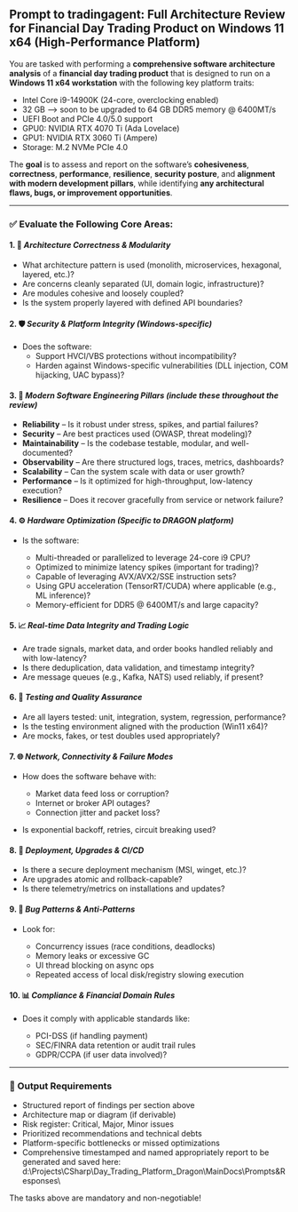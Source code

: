 ## Prompt to tradingagent: Full Architecture Review for Financial Day Trading Product on Windows 11 x64 (High-Performance Platform)

You are tasked with performing a **comprehensive software architecture analysis** of a **financial day trading product** that is designed to run on a **Windows 11 x64 workstation** with the following key platform traits:

* Intel Core i9-14900K (24-core, overclocking enabled)
* 32 GB --> soon to be upgraded to 64 GB DDR5 memory @ 6400MT/s
* UEFI Boot and PCIe 4.0/5.0 support
* GPU0: NVIDIA RTX 4070 Ti (Ada Lovelace)
* GPU1: NVIDIA RTX 3060 Ti (Ampere)
* Storage: M.2 NVMe PCIe 4.0

The **goal** is to assess and report on the software’s **cohesiveness**, **correctness**, **performance**, **resilience**, **security posture**, and **alignment with modern development pillars**, while identifying **any architectural flaws, bugs, or improvement opportunities**.

---

### ✅ Evaluate the Following Core Areas:

#### 1. 📐 *Architecture Correctness & Modularity*

* What architecture pattern is used (monolith, microservices, hexagonal, layered, etc.)?
* Are concerns cleanly separated (UI, domain logic, infrastructure)?
* Are modules cohesive and loosely coupled?
* Is the system properly layered with defined API boundaries?

#### 2. 🛡️ *Security & Platform Integrity (Windows-specific)*

* Does the software:
  * Support HVCI/VBS protections without incompatibility?
  * Harden against Windows-specific vulnerabilities (DLL injection, COM hijacking, UAC bypass)?

#### 3. 🧠 *Modern Software Engineering Pillars (include these throughout the review)*

* **Reliability** – Is it robust under stress, spikes, and partial failures?
* **Security** – Are best practices used (OWASP, threat modeling)?
* **Maintainability** – Is the codebase testable, modular, and well-documented?
* **Observability** – Are there structured logs, traces, metrics, dashboards?
* **Scalability** – Can the system scale with data or user growth?
* **Performance** – Is it optimized for high-throughput, low-latency execution?
* **Resilience** – Does it recover gracefully from service or network failure?

#### 4. ⚙️ *Hardware Optimization (Specific to DRAGON platform)*

* Is the software:

  * Multi-threaded or parallelized to leverage 24-core i9 CPU?
  * Optimized to minimize latency spikes (important for trading)?
  * Capable of leveraging AVX/AVX2/SSE instruction sets?
  * Using GPU acceleration (TensorRT/CUDA) where applicable (e.g., ML inference)?
  * Memory-efficient for DDR5 @ 6400MT/s and large capacity?

#### 5. 📈 *Real-time Data Integrity and Trading Logic*

* Are trade signals, market data, and order books handled reliably and with low-latency?
* Is there deduplication, data validation, and timestamp integrity?
* Are message queues (e.g., Kafka, NATS) used reliably, if present?

#### 6. 🧪 *Testing and Quality Assurance*

* Are all layers tested: unit, integration, system, regression, performance?
* Is the testing environment aligned with the production (Win11 x64)?
* Are mocks, fakes, or test doubles used appropriately?

#### 7. 🌐 *Network, Connectivity & Failure Modes*

* How does the software behave with:

  * Market data feed loss or corruption?
  * Internet or broker API outages?
  * Connection jitter and packet loss?
* Is exponential backoff, retries, circuit breaking used?

#### 8. 🚀 *Deployment, Upgrades & CI/CD*

* Is there a secure deployment mechanism (MSI, winget, etc.)?
* Are upgrades atomic and rollback-capable?
* Is there telemetry/metrics on installations and updates?

#### 9. 🔎 *Bug Patterns & Anti-Patterns*

* Look for:

  * Concurrency issues (race conditions, deadlocks)
  * Memory leaks or excessive GC
  * UI thread blocking on async ops
  * Repeated access of local disk/registry slowing execution

#### 10. 📊 *Compliance & Financial Domain Rules*

* Does it comply with applicable standards like:

  * PCI-DSS (if handling payment)
  * SEC/FINRA data retention or audit trail rules
  * GDPR/CCPA (if user data involved)?

---

### 🎯 Output Requirements

* Structured report of findings per section above
* Architecture map or diagram (if derivable)
* Risk register: Critical, Major, Minor issues
* Prioritized recommendations and technical debts
* Platform-specific bottlenecks or missed optimizations
* Comprehensive timestamped and named appropriately report to be generated and saved here: d:\Projects\CSharp\Day_Trading_Platform_Dragon\MainDocs\Prompts&Responses\ 

The tasks above are mandatory and non-negotiable!
